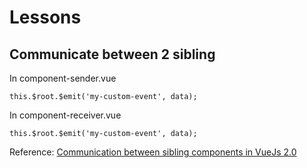 # Lessons

## Communicate between 2 sibling

In component-sender.vue

```vue
this.$root.$emit('my-custom-event', data);
```

In component-receiver.vue

```vue
this.$root.$emit('my-custom-event', data);
```

Reference: [Communication between sibling components in VueJs 2.0](https://stackoverflow.com/questions/38616167/communication-between-sibling-components-in-vuejs-2-0/47004242#47004242)
